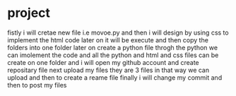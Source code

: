 # project
fistly i will cretae new file i.e movoe.py
and then i will design by using css to implement the html code
later on it will be execute
and then copy the folders into one folder 
later on create a python file throgh the python we can imolement the code
and all the python and html and css files can be create on one folder
and i will open my github account
and create repositary file
next upload my files they are 3 files in that way we can upload
and then to create a reame file 
finally i will change my commit
and then to post my files
